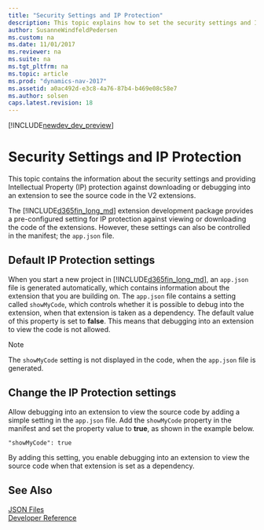 ```yaml
---
title: "Security Settings and IP Protection"
description: This topic explains how to set the security settings and IP protection against downloading or debugging into extension to see the source code.
author: SusanneWindfeldPedersen
ms.custom: na
ms.date: 11/01/2017
ms.reviewer: na
ms.suite: na
ms.tgt_pltfrm: na
ms.topic: article
ms.prod: "dynamics-nav-2017"
ms.assetid: a0ac492d-e3c8-4a76-87b4-b469e08c58e7
ms.author: solsen
caps.latest.revision: 18
---
```


[!INCLUDE[newdev_dev_preview](includes/newdev_dev_preview.md)]

# Security Settings and IP Protection

This topic contains the information about the security settings and providing Intellectual Property (IP) protection against downloading or debugging into an extension to see the source code in the V2 extensions.

 The [!INCLUDE[d365fin_long_md](includes/d365fin_long_md.md)] extension development package provides a pre-configured setting for IP protection against viewing or downloading the code of the extensions. However, these settings can also be controlled in the manifest; the `app.json` file.

 ## Default IP Protection settings
When you start a new project in [!INCLUDE[d365fin_long_md](includes/d365fin_long_md.md)], an ``app.json`` file is generated automatically, which contains information about the extension that you are building on. The ``app.json`` file contains a setting called ``showMyCode``, which controls whether it is possible to debug into the extension, when that extension is taken as a dependency. The default value of this property is set to **false**. This means that debugging into an extension to view the code is not allowed.

> [!NOTE]  
> The ``showMyCode`` setting is not displayed in the code, when the ``app.json`` file is generated.

## Change the IP Protection settings
Allow debugging into an extension to view the source code by adding a simple setting in the ``app.json`` file. Add the ``showMyCode`` property in the manifest and set the property value to **true**, as shown in the example below.

```
"showMyCode": true
```

By adding this setting, you enable debugging into an extension to view the source code when that extension is set as a dependency. 

## See Also  
[JSON Files](devenv-json-files.md)  
[Developer Reference](devenv-reference-overview.md)  